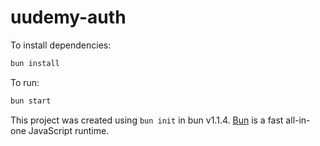 # uudemy-auth

To install dependencies:

```bash
bun install
```

To run:

```bash
bun start
```

This project was created using `bun init` in bun v1.1.4. [Bun](https://bun.sh) is a fast all-in-one JavaScript runtime.
